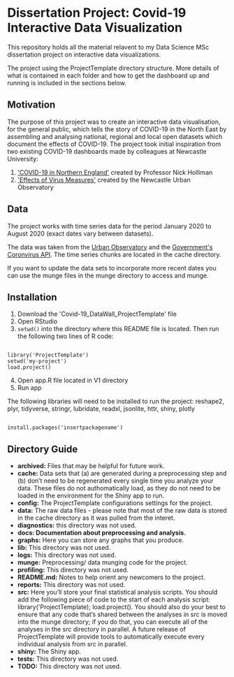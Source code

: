 # Dissertation Project: Covid-19 Interactive Data Visualization 

This repository holds all the material relavent to my Data Science MSc dissertation project on interactive data visualizations.

The project using the ProjectTemplate directory structure. More details of what is contained in each folder and how to get the dashboard up and running is included in the sections below.


## Motivation
The purpose of this project was to create an interactive data visualisation, for the general public, which tells the story of COVID-19 in the North East by assembling and analysing national, regional and local open datasets which document the effects of COVID-19. The project took initial inspiration from two existing COVID-19 dashboards made by colleagues at Newcastle University:

1. ['COVID-19 in Northern England'](https://app.powerbi.com/view?r=eyJrIjoiYTU0YjU3MmYtZGQ3NC00YWFlLWJiYWQtZWU2MTQyMDM4ZDAwIiwidCI6IjljNTAxMmM5LWI2MTYtNDRjMi1hOTE3LTY2ODE0ZmJlM2U4NyIsImMiOjh9) created by Professor Nick Holliman 
2. ['Effects of Virus Measures'](https://covid.view.urbanobservatory.ac.uk/#intro) created by the Newcastle Urban Observatory


## Data  
The project works with time series data for the period January 2020 to August 2020 (exact dates vary between datasets). 

The data was taken from the [Urban Observatory](https://covid.view.urbanobservatory.ac.uk/output) and the [Government's Coronvirus API](https://coronavirus.data.gov.uk/developers-guide). The time series chunks are located in the cache directory.

If you want to update the data sets to incorporate more recent dates you can use the munge files in the munge directory to access and munge.


## Installation 
1. Download the 'Covid-19_DataWall_ProjectTemplate' file 
2. Open RStudio
3. `setwd()` into the directory where this README file is located. Then run the following two lines of R code:
```

library('ProjectTemplate')
setwd('my-project')
load.project()

```
4. Open app.R file located in V1 directory
5. Run app

The following libraries will need to be installed to run the project: reshape2, plyr, tidyverse, stringr, lubridate, readxl, jsonlite, httr, shiny, plotly

```

install.packages('insertpackagename')

```

## Directory Guide
* __archived:__ Files that may be helpful for future work.  
* __cache:__ Data sets that (a) are generated during a preprocessing step and (b) don’t need to be regenerated every single time you analyze your data. These files do not authomatically load, as they do not need to be loaded in the environment for the Shiny app to run.   
* __config:__ The ProjectTemplate configurations settings for the project.   
* __data:__ The raw data files - please note that most of the raw data is stored in the cache directory as it was pulled from the interet.   
* __diagnostics:__ this directory was not used.  
* __docs: Documentation about preprocessing and analysis.__  
* __graphs:__ Here you can store any graphs that you produce.  
* __lib:__ This directory was not used.   
* __logs:__ This directory was not used.  
* __munge:__ Preprocessing/ data munging code for the project.  
* __profiling:__ This directory was not used.  
* __README.md:__ Notes to help orient any newcomers to the project.  
* __reports:__ This directory was not used.  
* __src:__ Here you’ll store your final statistical analysis scripts. You should add the following piece of code to the start of each analysis script: library('ProjectTemplate); load.project(). You should also do your best to ensure that any code that’s shared between the analyses in src is moved into the munge directory; if you do that, you can execute all of the analyses in the src directory in parallel. A future release of ProjectTemplate will provide tools to automatically execute every individual analysis from src in parallel.  
* __shiny:__ The Shiny app.  
* __tests:__ This directory was not used.  
* __TODO:__ This directory was not used.  


